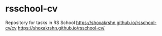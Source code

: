 # rsschool-cv
Repository for tasks in RS School
https://shoxakrshn.github.io/rsschool-cv/cv
https://shoxakrshn.github.io/rsschool-cv/